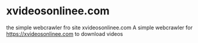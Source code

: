 # xvideosonlinee.com
the simple webcrawler fro site xvideosonlinee.com
A simple webcrawler for https://xvideosonlinee.com to download videos
